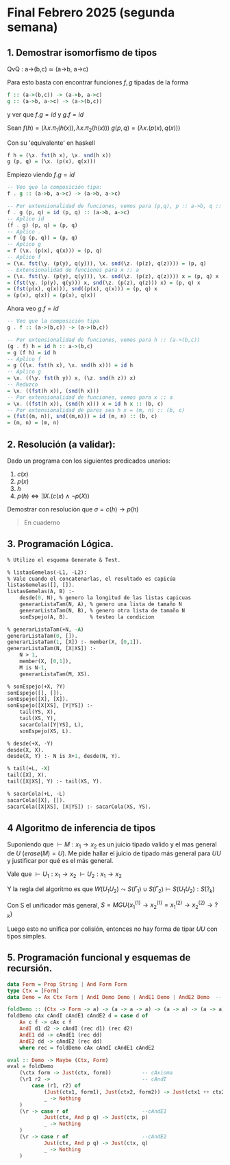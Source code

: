 # Final Febrero 2025 (segunda semana)

## 1. Demostrar isomorfismo de tipos 

QvQ : a->(b,c) $\simeq$ (a->b, a->c)

Para esto basta con encontrar funciones $f, g$ tipadas de la forma
~~~hs
f :: (a->(b,c)) -> (a->b, a->c)
g :: (a->b, a->c) -> (a->(b,c))
~~~

y ver que $f.g = id$ y $g.f = id$

Sean 
$f (h) = (\lambda x. \pi_1(h(x)), \lambda x. \pi_2(h(x)))$
$g (p, q) = (\lambda x. (p(x), q(x)))$

Con su 'equivalente' en haskell
~~~hs 
f h = (\x. fst(h x), \x. snd(h x))
g (p, q) = (\x. (p(x), q(x)))
~~~

Empiezo viendo $f.g = id$
~~~hs
-- Veo que la composición tipa:
f . g :: (a->b, a->c) -> (a->b, a->c)

-- Por extensionalidad de funciones, vemos para (p,q), p :: a->b, q :: a->c
f . g (p, q) = id (p, q) :: (a->b, a->c)
-- Aplico id
(f . g) (p, q) = (p, q) 
-- Aplico .
= f (g (p, q)) = (p, q)
-- Aplico g
= f (\x. (p(x), q(x))) = (p, q)
-- Aplico f
= (\x. fst(\y. (p(y), q(y))), \x. snd(\z. (p(z), q(z)))) = (p, q)
-- Extensionalidad de funciones para x :: a
= (\x. fst(\y. (p(y), q(y))), \x. snd(\z. (p(z), q(z)))) x = (p, q) x
= (fst(\y. (p(y), q(y))) x, snd(\z. (p(z), q(z))) x) = (p, q) x
= (fst(p(x), q(x))), snd((p(x), q(x))) = (p, q) x
= (p(x), q(x)) = (p(x), q(x))
~~~

Ahora veo $g.f = id$
~~~hs
-- Veo que la composición tipa
g . f :: (a->(b,c)) -> (a->(b,c))

-- Por extensionalidad de funciones, vemos para h :: (a->(b,c))
(g . f) h = id h :: a->(b,c)
= g (f h) = id h 
-- Aplico f 
= g ((\x. fst(h x), \x. snd(h x))) = id h 
-- Aplico g
= \x. ((\y. fst(h y)) x, (\z. snd(h z)) x)
-- Reduzco
= \x. ((fst(h x)), (snd(h x)))
-- Por extensionalidad de funciones, vemos para x :: a
= \x. ((fst(h x)), (snd(h x))) x = id h x :: (b, c)
-- Por extensionalidad de pares sea h x = (m, n) :: (b, c)
= (fst((m, n)), snd((m,n))) = id (m, n) :: (b, c)
= (m, n) = (m, n)
~~~


## 2. Resolución (a validar):

Dado un programa con los siguientes predicados unarios:
1. $c(x)$
2. $p(x)$
3. $h$
5. $p(h) \iff \exists X. (c(x) \land \neg p(X))$

Demostrar con resolución que $\sigma = c(h) \rightarrow p(h)$

> En cuaderno

## 3. Programación Lógica.
~~~pl
% Utilizo el esquema Generate & Test.

% listasGemelas(-L1, -L2): 
% Vale cuando el concatenarlas, el resultado es capicúa
listasGemelas([], []).
listasGemelas(A, B) :- 
    desde(0, N), % genero la longitud de las listas capicuas
    generarListaTam(N, A), % genero una lista de tamaño N
    generarListaTam(N, B), % genero otra lista de tamaño N
    sonEspejo(A, B).       % testeo la condicion

% generarListaTam(+N, -A)
generarListaTam(0, []).
generarListaTam(1, [X]) :- member(X, [0,1]).
generarListaTam(N, [X|XS]) :- 
    N > 1, 
    member(X, [0,1]),
    M is N-1,
    generarListaTam(M, XS).

% sonEspejo(+X, ?Y)
sonEspejo([], []).
sonEspejo([X], [X]).
sonEspejo([X|XS], [Y|YS]) :- 
    tail(YS, X),
    tail(XS, Y),
    sacarCola([Y|YS], L),
    sonEspejo(XS, L).

% desde(+X, -Y)
desde(X, X).
desde(X, Y) :- N is X+1, desde(N, Y).

% tail(+L, -X)
tail([X], X).
tail([X|XS], Y) :- tail(XS, Y).

% sacarCola(+L, -L)
sacarCola([X], []).
sacarCola([X|XS], [X|YS]) :- sacarCola(XS, YS).
~~~

## 4 Algoritmo de inferencia de tipos

Suponiendo que $\vdash M : x_1 \rightarrow x_2$ es un juicio tipado valido y el mas general de $U$ ($erase(M) = U$). 
Me pide hallar el juicio de tipado más general para $U U$ y justificar por qué es el más general.

Vale que 
$\vdash U_1 : x_1 \rightarrow x_2$
$\vdash U_2 : x_1 \rightarrow x_2$

Y la regla del algoritmo es que 
$W(U_1 U_2) \leadsto S(\Gamma_1) \cup S(\Gamma_2) \vdash S(U_1 U_2) : S(?_k)$

Con S el unificador más general,
$S = MGU\{ x_1^{(1)} \rightarrow x_2^{(1)} = x_1^{(2)} \rightarrow x_2^{(2)} \rightarrow ?_k \}$

Luego esto no unifica por colisión, entonces no hay forma de tipar $UU$ con tipos simples.

## 5. Programación funcional y esquemas de recursión.

~~~hs
data Form = Prop String | And Form Form
type Ctx = [Form]
data Demo = Ax Ctx Form | AndI Demo Demo | AndE1 Demo | AndE2 Demo  -- modela las demos de DN  

foldDemo :: (Ctx -> Form -> a) -> (a -> a -> a) -> (a -> a) -> (a -> a) -> Demo -> a
foldDemo cAx cAndI cAndE1 cAndE2 d = case d of 
    Ax c f -> cAx c f 
    AndI d1 d2 -> cAndI (rec d1) (rec d2)
    AndE1 dd -> cAndE1 (rec dd)
    AndE2 dd -> cAndE2 (rec dd)
    where rec = foldDemo cAx cAndI cAndE1 cAndE2

eval :: Demo -> Maybe (Ctx, Form)
eval = foldDemo 
    (\ctx form -> Just(ctx, form))          -- cAxioma
    (\r1 r2 ->                              -- cAndI
        case (r1, r2) of 
            (Just(ctx1, form1), Just(ctx2, form2)) -> Just(ctx1 ++ ctx2, And form1 form2)
            _ -> Nothing
    )
    (\r -> case r of                        --cAndE1
            Just(ctx, And p q) -> Just(ctx, p)
            _ -> Nothing
    )               
    (\r -> case r of                        --cAndE2
            Just(ctx, And p q) -> Just(ctx, q)
            _ -> Nothing
    )
~~~
